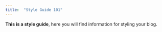 ```yaml
---
title:  "Style Guide 101"
---
```

**This is a style guide**, here you will find information for styling your blog.